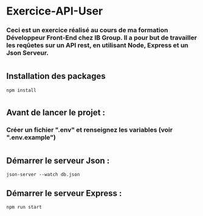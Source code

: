 # Exercice-API-User

### Ceci est un exercice réalisé au cours de ma formation Développeur Front-End chez IB Group. Il a pour but de travailler les reqûetes sur un API rest, en utilisant Node, Express et un Json Serveur.

#

## Installation des packages

```
npm install
```

#

## Avant de lancer le projet :

### Créer un fichier ".env" et renseignez les variables (voir ".env.example")

#

## Démarrer le serveur Json :

```
json-server --watch db.json
```

## Démarrer le serveur Express :

```
npm run start
```
